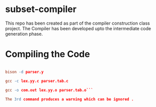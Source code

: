 # subset-compiler
This repo has been created as part of the compiler construction class project. The Compiler has been developed upto the intermediate code generation phase.

# Compiling the Code #

```flex leaxanalyser.l

bison -d parser.y

gcc -c lex.yy.c parser.tab.c

gcc -o com.out lex.yy.o parser.tab.o```

The 3rd command produces a warning which can be ignored .


